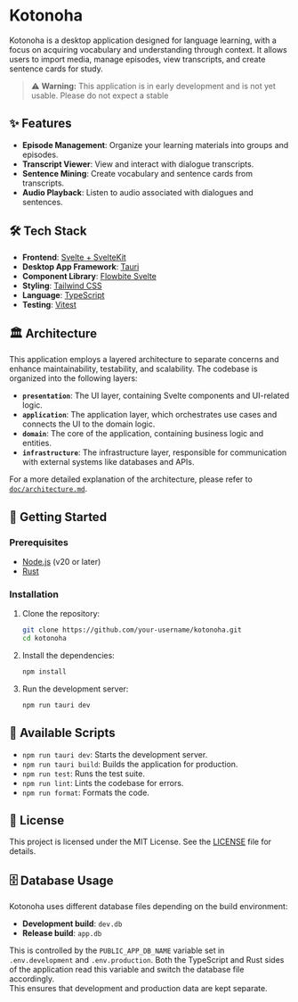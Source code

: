 # Kotonoha

Kotonoha is a desktop application designed for language learning, with a focus on acquiring vocabulary and understanding through context. It allows users to import media, manage episodes, view transcripts, and create sentence cards for study.

> ⚠️ **Warning:** This application is in early development and is not yet usable. Please do not expect a stable

## ✨ Features

- **Episode Management**: Organize your learning materials into groups and episodes.
- **Transcript Viewer**: View and interact with dialogue transcripts.
- **Sentence Mining**: Create vocabulary and sentence cards from transcripts.
- **Audio Playback**: Listen to audio associated with dialogues and sentences.

## 🛠️ Tech Stack

- **Frontend**: [Svelte + SvelteKit](https://svelte.dev/)
- **Desktop App Framework**: [Tauri](https://tauri.app/)
- **Component Library**: [Flowbite Svelte](https://flowbite-svelte.com/)
- **Styling**: [Tailwind CSS](https://tailwindcss.com/)
- **Language**: [TypeScript](https://www.typescriptlang.org/)
- **Testing**: [Vitest](https://vitest.dev/)

## 🏛️ Architecture

This application employs a layered architecture to separate concerns and enhance maintainability, testability, and scalability. The codebase is organized into the following layers:

- **`presentation`**: The UI layer, containing Svelte components and UI-related logic.
- **`application`**: The application layer, which orchestrates use cases and connects the UI to the domain logic.
- **`domain`**: The core of the application, containing business logic and entities.
- **`infrastructure`**: The infrastructure layer, responsible for communication with external systems like databases and APIs.

For a more detailed explanation of the architecture, please refer to [`doc/architecture.md`](./doc/architecture.md).

## 🚀 Getting Started

### Prerequisites

- [Node.js](https://nodejs.org/en/) (v20 or later)
- [Rust](https://www.rust-lang.org/tools/install)

### Installation

1.  Clone the repository:

    ```bash
    git clone https://github.com/your-username/kotonoha.git
    cd kotonoha
    ```

2.  Install the dependencies:

    ```bash
    npm install
    ```

3.  Run the development server:
    ```bash
    npm run tauri dev
    ```

## 📜 Available Scripts

- `npm run tauri dev`: Starts the development server.
- `npm run tauri build`: Builds the application for production.
- `npm run test`: Runs the test suite.
- `npm run lint`: Lints the codebase for errors.
- `npm run format`: Formats the code.

## 📄 License

This project is licensed under the MIT License. See the [LICENSE](./LICENSE) file for details.

## 🗄️ Database Usage

Kotonoha uses different database files depending on the build environment:

- **Development build**: `dev.db`
- **Release build**: `app.db`

This is controlled by the `PUBLIC_APP_DB_NAME` variable set in `.env.development` and `.env.production`. Both the TypeScript and Rust sides of the application read this variable and switch the database file accordingly.  
This ensures that development and production data are kept separate.
